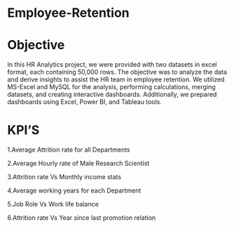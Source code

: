 # Employee-Retention

# Objective

In this HR Analytics project, we were provided with two datasets in excel format, each containing 50,000 rows. The objective was to analyze the data and derive insights to assist the HR team in employee retention. We utilized MS-Excel and MySQL for the analysis, performing calculations, merging datasets, and creating interactive dashboards. Additionally, we prepared dashboards using Excel, Power BI, and Tableau tools.

# KPI’S

1.Average Attrition rate for all Departments


2.Average Hourly rate of Male Research Scientist


3.Attrition rate Vs Monthly income stats


4.Average working years for each Department


5.Job Role Vs Work life balance


6.Attrition rate Vs Year since last promotion relation
